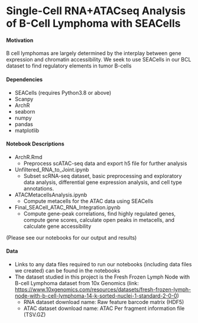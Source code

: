 # Single-Cell RNA+ATACseq Analysis of B-Cell Lymphoma with SEACells

#### Motivation
B cell lymphomas are largely determined by the interplay between gene expression and chromatin accessibility. We seek to use SEACells in our BCL dataset to find regulatory elements in tumor B-cells

#### Dependencies
* SEACells (requires Python3.8 or above)
* Scanpy
* ArchR
* seaborn
* numpy
* pandas
* matplotlib

#### Notebook Descriptions
* ArchR.Rmd
  - Preprocess scATAC-seq data and export h5 file for further analysis
* Unfiltered_RNA_to_Joint.ipynb
  - Subset scRNA-seq dataset, basic preprocessing and exploratory data analysis, differential gene expression analysis, and cell type annotations.
* ATACMetacellsAnalysis.ipynb
  - Compute metacells for the ATAC data using SEACells
* Final_SEACell_ATAC_RNA_Integration.ipynb
  - Compute gene-peak correlations, find highly regulated genes, compute gene scores, calculate open peaks in metacells, and calculate gene accessibility

(Please see our notebooks for our output and results)

#### Data
* Links to any data files required to run our notebooks (including data files we created) can be found in the notebooks
* The dataset studied in this project is the Fresh Frozen Lymph Node with B-cell Lymphoma dataset from 10x Genomics (link: https://www.10xgenomics.com/resources/datasets/fresh-frozen-lymph-node-with-b-cell-lymphoma-14-k-sorted-nuclei-1-standard-2-0-0)
  - RNA dataset download name: Raw feature barcode matrix (HDF5)
  - ATAC dataset download name: ATAC Per fragment information file (TSV.GZ)
